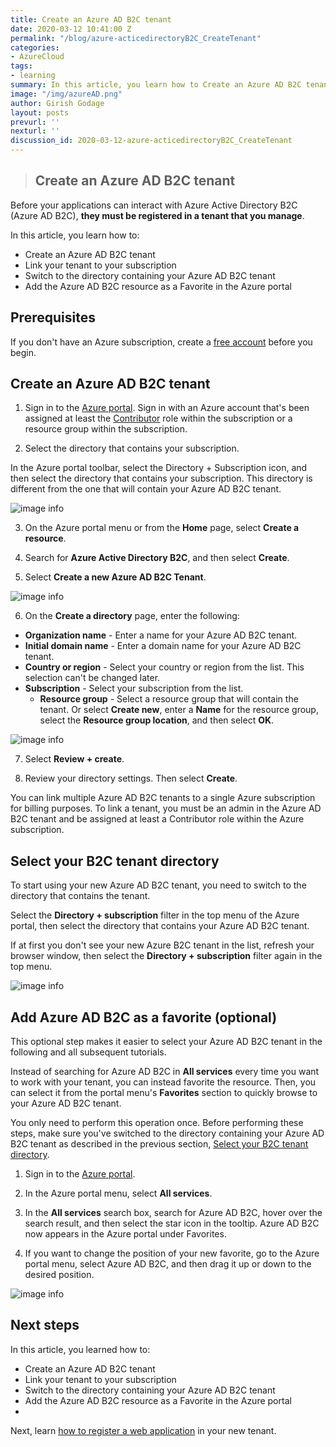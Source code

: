 ```yaml
---
title: Create an Azure AD B2C tenant
date: 2020-03-12 10:41:00 Z
permalink: "/blog/azure-acticedirectoryB2C_CreateTenant"
categories:
- AzureCloud
tags:
- learning
summary: In this article, you learn how to Create an Azure AD B2C tenant,Link your tenant to your subscription,Switch to the directory containing your Azure AD B2C tenant,Add the Azure AD B2C resource as a Favorite in the Azure portal
image: "/img/azureAD.png"
author: Girish Godage
layout: posts
prevurl: ''
nexturl: ''
discussion_id: 2020-03-12-azure-acticedirectoryB2C_CreateTenant
---
```


>## Create an Azure AD B2C tenant

Before your applications can interact with Azure Active Directory B2C (Azure AD B2C), **they must be registered in a tenant that you manage**.

In this article, you learn how to:

* Create an Azure AD B2C tenant
* Link your tenant to your subscription
* Switch to the directory containing your Azure AD B2C tenant
* Add the Azure AD B2C resource as a Favorite in the Azure portal

## Prerequisites

If you don't have an Azure subscription, create a [free account](https://azure.microsoft.com/free/?WT.mc_id=A261C142F) before you begin.

## Create an Azure AD B2C tenant

1. Sign in to the [Azure portal](https://portal.azure.com/). Sign in with an Azure account that's been assigned at least the [Contributor](https://docs.microsoft.com/en-in/azure/role-based-access-control/built-in-roles) role within the subscription or a resource group within the subscription.

2. Select the directory that contains your subscription.

In the Azure portal toolbar, select the Directory + Subscription icon, and then select the directory that contains your subscription. This directory is different from the one that will contain your Azure AD B2C tenant.

![image info](/img/azure/4/portal-01-pick-directory.png)

3. On the Azure portal menu or from the **Home** page, select **Create a resource**.

4. Search for **Azure Active Directory B2C**, and then select **Create**.

5. Select **Create a new Azure AD B2C Tenant**.

![image info](/img/azure/4/portal-02-create-tenant.png)

6. On the **Create a directory** page, enter the following:

* **Organization name** - Enter a name for your Azure AD B2C tenant.
* **Initial domain name** - Enter a domain name for your Azure AD B2C tenant.
* **Country or region** - Select your country or region from the list. This selection can't be changed later.
* **Subscription** - Select your subscription from the list.
  * **Resource group** - Select a resource group that will contain the tenant. Or select **Create new**, enter a **Name** for the resource group, select the **Resource group location**, and then select **OK**. 

![image info](/img/azure/4/review-and-create-tenant.png)

7. Select **Review + create**.

8. Review your directory settings. Then select **Create**.

You can link multiple Azure AD B2C tenants to a single Azure subscription for billing purposes. To link a tenant, you must be an admin in the Azure AD B2C tenant and be assigned at least a Contributor role within the Azure subscription.

## Select your B2C tenant directory

To start using your new Azure AD B2C tenant, you need to switch to the directory that contains the tenant.

Select the **Directory + subscription** filter in the top menu of the Azure portal, then select the directory that contains your Azure AD B2C tenant.

If at first you don't see your new Azure B2C tenant in the list, refresh your browser window, then select the **Directory + subscription** filter again in the top menu.

![image info](/img/azure/4/portal-07-select-tenant-directory.png)

## Add Azure AD B2C as a favorite (optional)

This optional step makes it easier to select your Azure AD B2C tenant in the following and all subsequent tutorials.

Instead of searching for Azure AD B2C in **All services** every time you want to work with your tenant, you can instead favorite the resource. Then, you can select it from the portal menu's **Favorites** section to quickly browse to your Azure AD B2C tenant.

You only need to perform this operation once. Before performing these steps, make sure you've switched to the directory containing your Azure AD B2C tenant as described in the previous section, [Select your B2C tenant directory](azure-acticedirectoryB2C_CreateTenant#select-your-b2c-tenant-directory).

1. Sign in to the [Azure portal](https://portal.azure.com/).

2. In the Azure portal menu, select **All services**.

3. In the **All services** search box, search for Azure AD B2C, hover over the search result, and then select the star icon in the tooltip. Azure AD B2C now appears in the Azure portal under Favorites.

4. If you want to change the position of your new favorite, go to the Azure portal menu, select Azure AD B2C, and then drag it up or down to the desired position.

![image info](/img/azure/4/portal-08-b2c-favorite.png)

## Next steps

In this article, you learned how to:

* Create an Azure AD B2C tenant
* Link your tenant to your subscription
* Switch to the directory containing your Azure AD B2C tenant
* Add the Azure AD B2C resource as a Favorite in the Azure portal
* 
Next, learn [how to register a web application]() in your new tenant.
